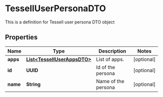 

# TessellUserPersonaDTO

This is a definition for Tessell user persona DTO object

## Properties

Name | Type | Description | Notes
------------ | ------------- | ------------- | -------------
**apps** | [**List&lt;TessellUserAppsDTO&gt;**](TessellUserAppsDTO.md) | List of apps. |  [optional]
**id** | **UUID** | Id of the persona |  [optional]
**name** | **String** | Name of the persona |  [optional]



